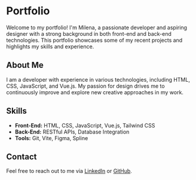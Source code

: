 # Portfolio

Welcome to my portfolio! I'm Milena, a passionate developer and aspiring designer with a strong background in both front-end and back-end technologies. This portfolio showcases some of my recent projects and highlights my skills and experience.

## About Me

I am a developer with experience in various technologies, including HTML, CSS, JavaScript, and Vue.js. My passion for design drives me to continuously improve and explore new creative approaches in my work.

## Skills

- **Front-End:** HTML, CSS, JavaScript, Vue.js, Tailwind CSS
- **Back-End:** RESTful APIs, Database Integration
- **Tools:** Git, Vite, Figma, Spline

## Contact

Feel free to reach out to me via [LinkedIn](https://www.linkedin.com/in/milena-hamerski) or [GitHub](https://github.com/milenahamerski).
